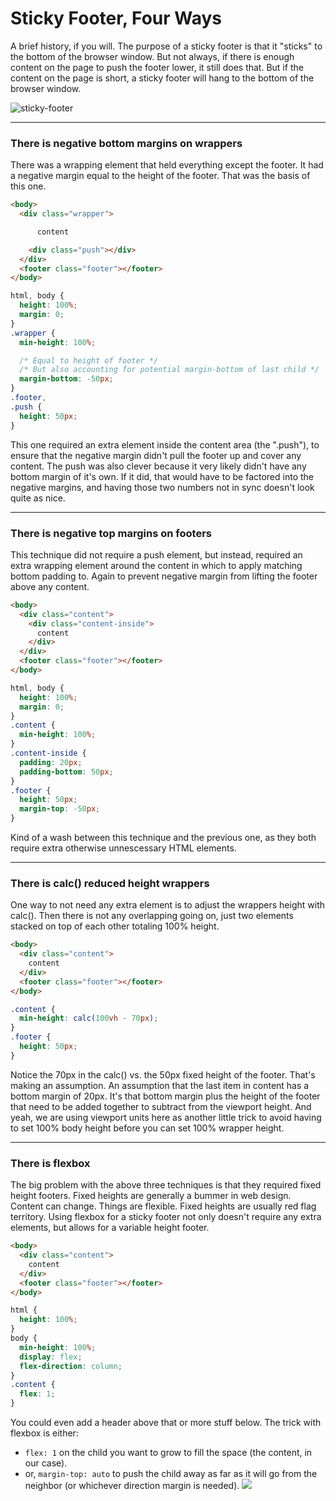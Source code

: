 # Sticky Footer, Four Ways

A brief history, if you will.
The purpose of a sticky footer is that it "sticks" to the bottom of the browser window. But not always, if there is enough content on the page to push the footer lower, it still does that. But if the content on the page is short, a sticky footer will hang to the bottom of the browser window.

![sticky-footer](http://cdn.css-tricks.com/wp-content/uploads/2016/05/sticky-footer-1.svg)

----------

### There is negative bottom margins on wrappers

There was a wrapping element that held everything except the footer. It had a negative margin equal to the height of the footer. That was the basis of this one.

```HTML
<body>
  <div class="wrapper">

      content

    <div class="push"></div>
  </div>
  <footer class="footer"></footer>
</body>
```

```CSS
html, body {
  height: 100%;
  margin: 0;
}
.wrapper {
  min-height: 100%;

  /* Equal to height of footer */
  /* But also accounting for potential margin-bottom of last child */
  margin-bottom: -50px;
}
.footer,
.push {
  height: 50px;
}
```

This one required an extra element inside the content area (the ".push"), to ensure that the negative margin didn't pull the footer up and cover any content. The push was also clever because it very likely didn't have any bottom margin of it's own. If it did, that would have to be factored into the negative margins, and having those two numbers not in sync doesn't look quite as nice.

-----------

### There is negative top margins on footers

This technique did not require a push element, but instead, required an extra wrapping element around the content in which to apply matching bottom padding to. Again to prevent negative margin from lifting the footer above any content.

```HTML
<body>
  <div class="content">
    <div class="content-inside">
      content
    </div>
  </div>
  <footer class="footer"></footer>
</body>
```

```CSS
html, body {
  height: 100%;
  margin: 0;
}
.content {
  min-height: 100%;
}
.content-inside {
  padding: 20px;
  padding-bottom: 50px;
}
.footer {
  height: 50px;
  margin-top: -50px;
}
```

Kind of a wash between this technique and the previous one, as they both require extra otherwise unnescessary HTML elements.

--------

### There is calc() reduced height wrappers

One way to not need any extra element is to adjust the wrappers height with calc(). Then there is not any overlapping going on, just two elements stacked on top of each other totaling 100% height.

```HTML
<body>
  <div class="content">
    content
  </div>
  <footer class="footer"></footer>
</body>
```

```CSS
.content {
  min-height: calc(100vh - 70px);
}
.footer {
  height: 50px;
}
```

Notice the 70px in the calc() vs. the 50px fixed height of the footer. That's making an assumption. An assumption that the last item in content has a bottom margin of 20px. It's that bottom margin plus the height of the footer that need to be added together to subtract from the viewport height. And yeah, we are using viewport units here as another little trick to avoid having to set 100% body height before you can set 100% wrapper height.

---------

### There is flexbox

The big problem with the above three techniques is that they required fixed height footers. Fixed heights are generally a bummer in web design. Content can change. Things are flexible. Fixed heights are usually red flag territory. Using flexbox for a sticky footer not only doesn't require any extra elements, but allows for a variable height footer.

```HTML
<body>
  <div class="content">
    content
  </div>
  <footer class="footer"></footer>
</body>
```

```CSS
html {
  height: 100%;
}
body {
  min-height: 100%;
  display: flex;
  flex-direction: column;
}
.content {
  flex: 1;
}
```

You could even add a header above that or more stuff below. The trick with flexbox is either:
 - ```flex: 1``` on the child you want to grow to fill the space (the content, in our case).
 - or, ```margin-top: auto``` to push the child away as far as it will go from the neighbor (or whichever direction margin is needed).
![]({{site.baseurl}}//2.gif)